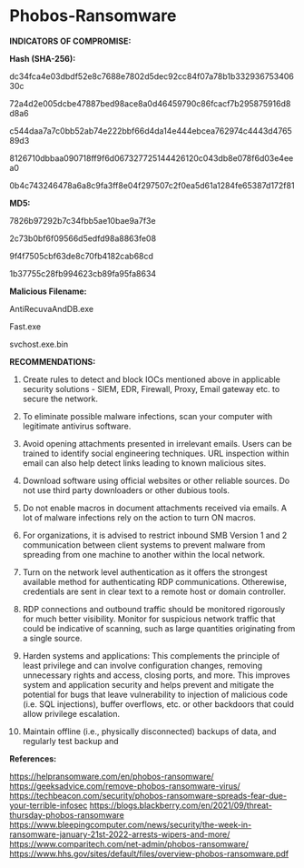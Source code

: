 # Phobos-Ransomware


**INDICATORS OF COMPROMISE:**

**Hash (SHA-256):**

dc34fca4e03dbdf52e8c7688e7802d5dec92cc84f07a78b1b33293675340630c

72a4d2e005dcbe47887bed98ace8a0d46459790c86fcacf7b295875916d8d8a6

c544daa7a7c0bb52ab74e222bbf66d4da14e444ebcea762974c4443d476589d3

8126710dbbaa090718ff9f6d067327725144426120c043db8e078f6d03e4eea0

0b4c743246478a6a8c9fa3ff8e04f297507c2f0ea5d61a1284fe65387d172f81


**MD5:**

7826b97292b7c34fbb5ae10bae9a7f3e

2c73b0bf6f09566d5edfd98a8863fe08

9f4f7505cbf63de8c70fb4182cab68cd

1b37755c28fb994623cb89fa95fa8634

**Malicious Filename:**

AntiRecuvaAndDB.exe

Fast.exe

svchost.exe.bin



**RECOMMENDATIONS:**

1. Create rules to detect and block IOCs mentioned above in applicable security solutions - SIEM, EDR, Firewall, Proxy, Email gateway etc. to secure the network.

2. To eliminate possible malware infections, scan your computer with legitimate antivirus software.

3. Avoid opening attachments presented in irrelevant emails. Users can be trained to identify social engineering techniques. URL inspection within email can also help detect links leading to known malicious sites.

4. Download software using official websites or other reliable sources. Do not use third party downloaders or other dubious tools.

5. Do not enable macros in document attachments received via emails. A lot of malware infections rely on the action to turn ON macros.

6. For organizations, it is advised to restrict inbound SMB Version 1 and 2 communication between client systems to prevent malware from spreading from one machine to another within the local network.

7. Turn on the network level authentication as it offers the strongest available method for authenticating RDP communications. Otherewise, credentials are sent in clear text to a remote host or domain controller.

8. RDP connections and outbound traffic should be monitored rigorously for much better visibility. Monitor for suspicious network traffic that could be indicative of scanning, such as large quantities originating from a single source.

9. Harden systems and applications: This complements the principle of least privilege and can involve configuration changes, removing unnecessary rights and access, closing ports, and more. This improves system and application security and helps prevent and mitigate the potential for bugs that leave vulnerability to injection of malicious code (i.e. SQL injections), buffer overflows, etc. or other backdoors that could allow privilege escalation.

10. Maintain offline (i.e., physically disconnected) backups of data, and regularly test backup and

**References:**

https://helpransomware.com/en/phobos-ransomware/
https://geeksadvice.com/remove-phobos-ransomware-virus/
https://techbeacon.com/security/phobos-ransomware-spreads-fear-due-your-terrible-infosec
https://blogs.blackberry.com/en/2021/09/threat-thursday-phobos-ransomware
https://www.bleepingcomputer.com/news/security/the-week-in-ransomware-january-21st-2022-arrests-wipers-and-more/
https://www.comparitech.com/net-admin/phobos-ransomware/
https://www.hhs.gov/sites/default/files/overview-phobos-ransomware.pdf
